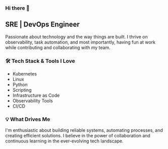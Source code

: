 ### Hi there 👋

## SRE | DevOps Engineer

Passionate about technology and the way things are built. I thrive on observability, task automation, and most importantly, having fun at work while contributing and collaborating with my team.

### 🛠 Tech Stack & Tools I Love
- Kubernetes
- Linux
- Python
- Scripting
- Infrastructure as Code
- Observability Tools
- CI/CD

### 💡 What Drives Me
I'm enthusiastic about building reliable systems, automating processes, and creating efficient solutions. I believe in the power of collaboration and continuous learning in the ever-evolving tech landscape.

